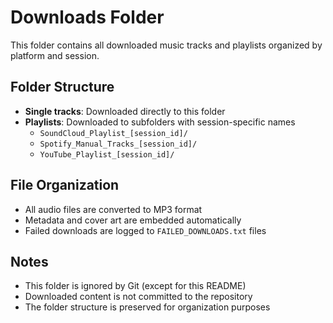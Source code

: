 # Downloads Folder

This folder contains all downloaded music tracks and playlists organized by platform and session.

## Folder Structure

- **Single tracks**: Downloaded directly to this folder
- **Playlists**: Downloaded to subfolders with session-specific names
  - `SoundCloud_Playlist_[session_id]/`
  - `Spotify_Manual_Tracks_[session_id]/`
  - `YouTube_Playlist_[session_id]/`

## File Organization

- All audio files are converted to MP3 format
- Metadata and cover art are embedded automatically
- Failed downloads are logged to `FAILED_DOWNLOADS.txt` files

## Notes

- This folder is ignored by Git (except for this README)
- Downloaded content is not committed to the repository
- The folder structure is preserved for organization purposes
